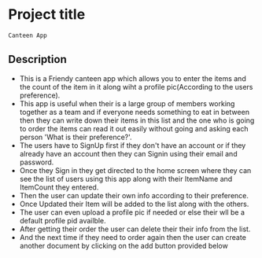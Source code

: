 # Project title
    Canteen App


## Description
    
* This is a Friendy canteen app which allows you to enter the items and the count of the item in it along wiht a profile pic(According to the users preference).
* This app is useful when their is a large group of members working together as a team and if everyone needs something to eat in between then they can write down their items in this list and the one who is going to order the items can read it out easily without going and asking each person 'What is their preference?'.
* The users have to SignUp first if they don't have an account or if they already have an account then they can Signin using their email and password.
* Once they Sign in they get directed to the home screen where they can see the list of users using this app along with their ItemName and ItemCount they entered.
* Then the user can update their own info according to their preference.
* Once Updated their Item will be added to the list along with the others.
* The user can even upload a profile pic if needed or else their wll be a default profile pid availble.
* After getting their order the user can delete their their info from the list.
* And the next time if they need to order again then the user can create another document by clicking on the add button provided below      
